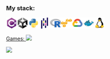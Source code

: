 ### My stack: 
<p align="left"><a href="https://github.com/MichalMSlusarski"> <img src="https://github.com/devicons/devicon/blob/master/icons/csharp/csharp-original.svg" alt="csharp" width="30" height="30"
<p align="left"><img src="https://github.com/devicons/devicon/blob/master/icons/unity/unity-original.svg" alt="unity" width="30" height="30"/
<p align="left"><img src="https://github.com/devicons/devicon/blob/master/icons/python/python-original.svg" alt="python" width="30" height="30"/
<p align="left"><img src="https://github.com/devicons/devicon/blob/master/icons/pandas/pandas-original.svg" alt="pandas" width="30" height="30"/
<p align="left"><img src="https://github.com/devicons/devicon/blob/master/icons/r/r-original.svg" alt="R" width="30" height="30"/
<p align="left"><img src="https://github.com/devicons/devicon/blob/master/icons/amazonwebservices/amazonwebservices-original.svg" alt="aws" width="30" height="30"/
<p align="left"><img src="https://github.com/devicons/devicon/blob/master/icons/googlecloud/googlecloud-original.svg" alt="gc" width="30" height="30"/
<p align="left"><img src="https://github.com/devicons/devicon/blob/master/icons/docker/docker-original.svg" alt="docker" width="30" height="30"/
<p align="left"><img src="https://github.com/devicons/devicon/blob/master/icons/linux/linux-original.svg" alt="gc" width="30" height="30"/>

Games: ![](https://afterlato.itch.io/) </br>
   
![](https://komarev.com/ghpvc/?username=MichalMSlusarski&color=yellow) </br>
